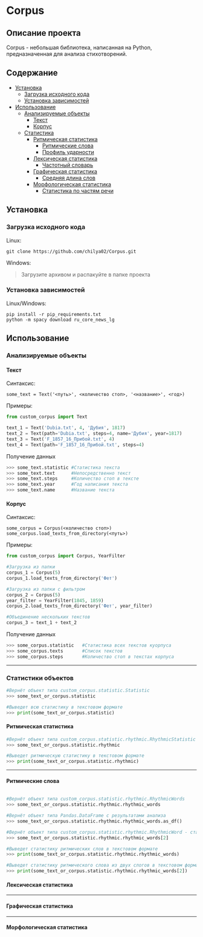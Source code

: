 # Corpus
## Описание проекта
Corpus - небольшая библиотека, написанная на Python, предназначенная для анализа стихотворений.
## Содержание
* [Установка](#Установка)
    * [Загрузка исходного кода](#Загрузка-исходного-кода)
    * [Установка зависимостей](#Установка-зависимостей)
* [Использование](#Использование)
    * [Анализируемые объекты](#Анализируемые-объекты)
        * [Текст](#Текст)
        * [Корпус](#Корпус)
    * [Статистика](#Статистики-объектов)
        * [Ритмическая статистика](#Ритмичечская-статистика)
            * [Ритмические слова](#Ритмические-слова)
            * [Профиль ударности](#Профиль-ударности)
        * [Лексическая статистика](#Лексическая-статистика)
            * [Частотный словарь](#Частотный-словарь)
        * [Графическая статистика](#Графическая-статистика)
            * [Средняя длина слов](#Средняя-длина-слов)
        * [Морфологическая статистика](#Морфологическая-статистика)
            * [Статистика по частям речи](#Статистика-по-частям-речи)



## Установка
### Загрузка исходного кода
Linux:
```linux
git clone https://github.com/chilya02/Corpus.git
```
Windows:
> Загрузите архивом и распакуйте в папке проекта
### Установка зависимостей
Linux/Windows:
```terminal
pip install -r pip_requirements.txt
python -m spacy download ru_core_news_lg
```
## Использование 
### Анализируемые объекты
#### Текст
Синтаксис: 
``` 
some_text = Text('<путь>', <количество стоп>, '<название>', <год>)
```
Примеры:
```python 
from custom_corpus import Text

text_1 = Text('Dubia.txt', 4, 'Дубия', 1817)
text_2 = Text(path='Dubia.txt', steps=4, name='Дубия', year=1817)
text_3 = Text('F_1857_16_Прибой.txt', 4)
text_4 = Text(path='F_1857_16_Прибой.txt', steps=4)
```
Получение данных
```python
>>> some_text.statistic #Статистика текста
>>> some_text.text      #Непосредственно текст
>>> some_text.steps     #Количество стоп в тексте
>>> some_text.year      #Год написания текста
>>> some_text.name      #Название текста
```
#### Корпус
Синтаксис: 
```
some_corpus = Corpus(<количество стоп>)
some_corpus.load_texts_from_directory(<путь>)
```

Примеры:
```python
from custom_corpus import Corpus, YearFilter

#Загрузка из папки
corpus_1 = Corpus(5)
corpus_1.load_texts_from_directory('Фет')

#Загрузка из папки с фильтром 
corpus_2 = Corpus(5)
year_filter = YearFilter(1845, 1859)
corpus_2.load_texts_from_directory('Фет', year_filter)

#Объединение нескольких текстов
corpus_3 = text_1 + text_2
```
Получение данных
```python
>>> some_corpus.statistic   #Статистика всех текстов куорпуса
>>> some_corpus.texts       #Список текстов
>>> some_corpus.steps       #Количество стоп в текстах корпуса
```
---
### Статистики объектов
```python
#Вернёт объект типа custom_corpus.statistic.Statistic
>>> some_text_or_corpus.statistic

#Выведет всю статистику в текстовом формате
>>> print(some_text_or_corpus.statistic)
```
#### Ритмическая статистика
```python
#Вернёт объект типа custom_corpus.statistic.rhythmic.RhythmicStatistic
>>> some_text_or_corpus.statistic.rhythmic

#Выведет ритмическую статистику в текстовом формате
>>> print(some_text_or_corpus.statistic.rhythmic)
```
---
#### Ритмические слова
```python 

#Вернёт объект типа custom_corpus.statistic.rhythmic.RhythmicWords
>>> some_text_or_corpus.statistic.rhythmic.rhythmic_words

#Вернёт объект типа Pandas.DataFrame с результатами анализа
>>> some_text_or_corpus.statistic.rhythmic.rhythmic_words.as_df()

#Вернёт объект типа custom_corpus.statistic.rhythmic.RhythmicWord - статистика по слову из 2 слогов
>>> some_text_or_corpus.statistic.rhythmic.rhythmic_words[2]

#Выведет статистику ритмических слов в текстовом формате
>>> print(some_text_or_corpus.statistic.rhythmic.rhythmic_words)

#Выведет статистику ритмического слова из двух слогов в текстовом формате
>>> print(some_text_or_corpus.statistic.rhythmic.rhythmic_words[2])
```

#### Лексическая статистика
---
#### Графическая статистика
---
#### Морфологическая статистика

